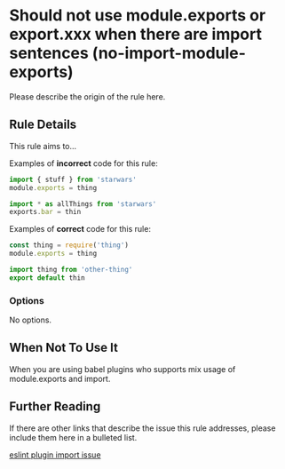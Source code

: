 # Should not use module.exports or export.xxx when there are import sentences (no-import-module-exports)

Please describe the origin of the rule here.


## Rule Details

This rule aims to...

Examples of **incorrect** code for this rule:

```js
import { stuff } from 'starwars'
module.exports = thing
```

```js
import * as allThings from 'starwars'
exports.bar = thin
```

Examples of **correct** code for this rule:

```js
const thing = require('thing')
module.exports = thing
```

```js
import thing from 'other-thing'
export default thin
```

### Options

No options.

## When Not To Use It

When you are using babel plugins who supports mix usage of module.exports and import.

## Further Reading

If there are other links that describe the issue this rule addresses, please include them here in a bulleted list.

[eslint plugin import issue](https://github.com/benmosher/eslint-plugin-import/issues/760)